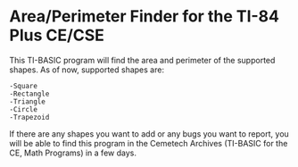 # Area/Perimeter Finder for the TI-84 Plus CE/CSE
This TI-BASIC program will find the area and perimeter of the supported shapes.
  As of now, supported shapes are:





  
    -Square
    -Rectangle
    -Triangle
    -Circle
    -Trapezoid
If there are any shapes you want to add or any bugs you want to report, you will be able to find this program in the Cemetech Archives (TI-BASIC for the CE, Math Programs) in a few days.
